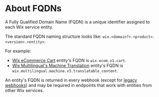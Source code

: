 # About FQDNs

A Fully Qualified Domain Name (FQDN) is a unique identifier assigned to each Wix service entity.

The standard FQDN naming structure looks like: `wix.<domain?>.<product>.<version>.<entity>`.

For example:
- [Wix eCommerce Cart](https://dev.wix.com/docs/rest/business-solutions/e-commerce/cart/introduction) entity's FQDN is `wix.ecom.v1.cart`.
- [Wix Multilingual's Machine Translation](https://dev.wix.com/docs/rest/business-management/multilingual/machine-translation/introduction) entity's FQDN is `wix.multilingual.machine.v3.translatable_content`.

An entity's FQDN is returned in every webhook (except for [legacy webhooks](https://dev.wix.com/docs/rest/articles/getting-started/webhook-structure)) and may be required in endpoints that work with entities from other Wix services.
